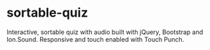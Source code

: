# sortable-quiz
Interactive, sortable quiz with audio built with jQuery, Bootstrap and Ion.Sound. Responsive and touch enabled with Touch Punch. 
